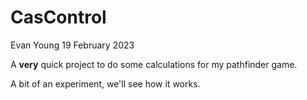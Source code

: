 # CasControl

Evan Young
19 February 2023

A **very** quick project to do some calculations for my pathfinder game.

A bit of an experiment, we'll see how it works.

